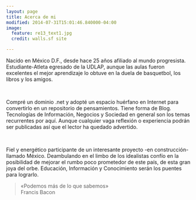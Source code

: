 ```yaml
---
layout: page
title: Acerca de mi
modified: 2014-07-31T15:01:46.840000-04:00
image:
  feature: re13_text1.jpg
  credit: walls.sf site

---
```


<p>Nacido en México D.F., desde hace 25 años afiliado al mundo progresista. Estudiante-Atleta egresado de la UDLAP, aunque las aulas fueron excelentes el mejor aprendizaje lo obtuve en la duela de basquetbol, los libros y los amigos.</p><br>

<p>Compré un dominio .net y adopté un espacio huérfano en Internet para convertirlo en un repositorio de pensamientos. Tiene forma de Blog. Tecnologías de Información, Negocios y Sociedad en general son los temas recurrentes por aquí. Aunque cualquier vaga reflexión o experiencia podrán ser publicadas así que el lector ha quedado advertido.</p><br>

<p>Fiel y energético participante de un interesante proyecto -en construcción- llamado México. Deambulando en el limbo de los idealistas confío en la posibilidad de mejorar el rumbo poco prometedor de este país, de esta gran joya del orbe. Educación, Información y Conocimiento serán los puentes para lograrlo.</p>

<blockquote>
  <p>«Podemos más de lo que sabemos»<br>Francis Bacon</p>
</blockquote>


